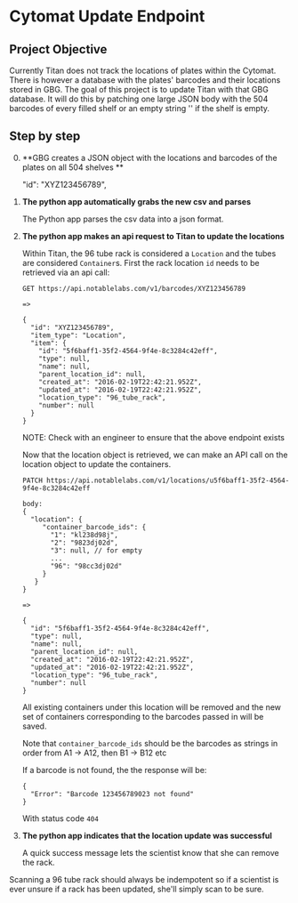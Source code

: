 # Cytomat Update Endpoint

## Project Objective
Currently Titan does not track the locations of plates within the Cytomat. There is however a 
database with the plates' barcodes and their locations stored in GBG. The goal of this project
is to update Titan with that GBG database. It will do this by patching one large JSON body with 
the 504 barcodes of every filled shelf or an empty string '' if the shelf is empty.

## Step by step

0. **GBG creates a JSON object with the locations and barcodes of the plates on all 504 shelves **

   "id": "XYZ123456789",

0. **The python app automatically grabs the new csv and parses**

   The Python app parses the csv data into a json format.

0. **The python app makes an api request to Titan to update the locations**

   Within Titan, the 96 tube rack is considered a `Location` and the
   tubes are considered `Container`s.  First the rack location `id` needs to be
   retrieved via an api call:

   ```
   GET https://api.notablelabs.com/v1/barcodes/XYZ123456789

   =>

   {
     "id": "XYZ123456789",
     "item_type": "Location",
     "item": {
       "id": "5f6baff1-35f2-4564-9f4e-8c3284c42eff",
       "type": null,
       "name": null,
       "parent_location_id": null,
       "created_at": "2016-02-19T22:42:21.952Z",
       "updated_at": "2016-02-19T22:42:21.952Z",
       "location_type": "96_tube_rack",
       "number": null
     }
   }
   ```
   NOTE: Check with an engineer to ensure that the above endpoint exists


   Now that the location object is retrieved, we can make an API call on
   the location object to update the containers.

   ```
   PATCH https://api.notablelabs.com/v1/locations/u5f6baff1-35f2-4564-9f4e-8c3284c42eff

   body:
   {
     "location": {
        "container_barcode_ids": {
          "1": "kl238d98j", 
          "2": "9823dj02d",
          "3": null, // for empty
          ...
          "96": "98cc3dj02d"
        }
      }
   }

   =>

   {
     "id": "5f6baff1-35f2-4564-9f4e-8c3284c42eff",
     "type": null,
     "name": null,
     "parent_location_id": null,
     "created_at": "2016-02-19T22:42:21.952Z",
     "updated_at": "2016-02-19T22:42:21.952Z",
     "location_type": "96_tube_rack",
     "number": null
   }
   ```

   All existing containers under this location will be removed and the
   new set of containers corresponding to the barcodes passed in will be
   saved.

   Note that `container_barcode_ids` should be the barcodes as strings
   in order from A1 -> A12, then B1 -> B12 etc

   If a barcode is not found, the the response will be:

   ```
   {
     "Error": "Barcode 123456789023 not found"
   }
   ```
   With status code `404`

0. **The python app indicates that the location update was successful**

   A quick success message lets the scientist know that she can remove
   the rack.

Scanning a 96 tube rack should always be indempotent so if a scientist
is ever unsure if a rack has been updated, she'll simply scan to be
sure.
